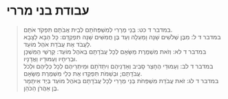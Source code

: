 # עבודת בני מררי

> במדבר ד כט: בְּנֵי מְרָרִי לְמִשְׁפְּחֹתָם לְבֵית אֲבֹתָם תִּפְקֹד אֹתָם.  
> במדבר ד ל: מִבֶּן שְׁלֹשִׁים שָׁנָה וָמַעְלָה וְעַד בֶּן חֲמִשִּׁים שָׁנָה תִּפְקְדֵם:  כָּל הַבָּא לַצָּבָא לַעֲבֹד אֶת עֲבֹדַת אֹהֶל מוֹעֵד.  
> במדבר ד לא: וְזֹאת מִשְׁמֶרֶת מַשָּׂאָם לְכָל עֲבֹדָתָם בְּאֹהֶל מוֹעֵד:  קַרְשֵׁי הַמִּשְׁכָּן וּבְרִיחָיו וְעַמּוּדָיו וַאֲדָנָיו.  
> במדבר ד לב: וְעַמּוּדֵי הֶחָצֵר סָבִיב וְאַדְנֵיהֶם וִיתֵדֹתָם וּמֵיתְרֵיהֶם לְכָל כְּלֵיהֶם וּלְכֹל עֲבֹדָתָם; וּבְשֵׁמֹת תִּפְקְדוּ אֶת כְּלֵי מִשְׁמֶרֶת מַשָּׂאָם.  
> במדבר ד לג: זֹאת עֲבֹדַת מִשְׁפְּחֹת בְּנֵי מְרָרִי לְכָל עֲבֹדָתָם בְּאֹהֶל מוֹעֵד בְּיַד אִיתָמָר בֶּן אַהֲרֹן הַכֹּהֵן.   
 

